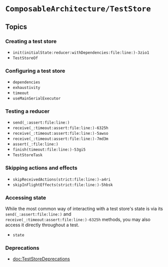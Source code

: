 # ``ComposableArchitecture/TestStore``

## Topics

### Creating a test store

- ``init(initialState:reducer:withDependencies:file:line:)-3zio1``
- ``TestStoreOf``

### Configuring a test store

- ``dependencies``
- ``exhaustivity``
- ``timeout``
- ``useMainSerialExecutor``

### Testing a reducer

- ``send(_:assert:file:line:)``
- ``receive(_:timeout:assert:file:line:)-6325h``
- ``receive(_:timeout:assert:file:line:)-5awso``
- ``receive(_:timeout:assert:file:line:)-7md3m``
- ``assert(_:file:line:)``
- ``finish(timeout:file:line:)-53gi5``
- ``TestStoreTask``

### Skipping actions and effects

- ``skipReceivedActions(strict:file:line:)-a4ri``
- ``skipInFlightEffects(strict:file:line:)-5hbsk``

### Accessing state

While the most common way of interacting with a test store's state is via its
``send(_:assert:file:line:)`` and ``receive(_:timeout:assert:file:line:)-6325h`` methods, you may
also access it directly throughout a test.

- ``state``

### Deprecations

- <doc:TestStoreDeprecations>
